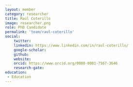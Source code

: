 ```yaml
---
layout: member
category: researcher
title: Raúl Coterillo
image: researcher.png
role: PhD Candidate
permalink: 'team/raul-coterillo'
social:
    twitter:
    linkedin: https://www.linkedin.com/in/raul-coterillo/
    google-scholar:
    github:
    website:
    orcid: https://www.orcid.org/0000-0001-7567-3646
    research-gate:
education:
 - Education
---
```


<!--Lorem ipsum dolor sit amet, consectetur adipiscing elit, sed do eiusmod tempor incididunt ut labore et dolore magna aliqua. Ut enim ad minim veniam, quis nostrud exercitation ullamco laboris nisi ut aliquip ex ea commodo consequat. Duis aute irure dolor in reprehenderit in voluptate velit esse cillum dolore eu fugiat nulla pariatur. Excepteur sint occaecat cupidatat non proident, sunt in culpa qui officia deserunt mollit anim id est laborum.-->
